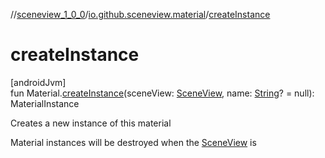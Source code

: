 //[sceneview_1_0_0](../../index.md)/[io.github.sceneview.material](index.md)/[createInstance](create-instance.md)

# createInstance

[androidJvm]\
fun Material.[createInstance](create-instance.md)(sceneView: [SceneView](../io.github.sceneview/-scene-view/index.md), name: [String](https://kotlinlang.org/api/latest/jvm/stdlib/kotlin/-string/index.html)? = null): MaterialInstance

Creates a new instance of this material

Material instances will be destroyed when the [SceneView](../io.github.sceneview/-scene-view/index.md) is
